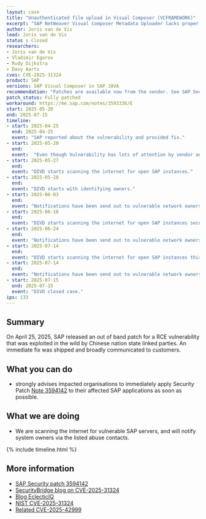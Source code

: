 ```yaml
---
layout: case
title: "Unauthenticated file upload in Visual Composer (VCFRAMEWORK)"
excerpt: "SAP NetWeaver Visual Composer Metadata Uploader lacks proper authorization, allowing unauthenticated users to upload malicious files that can compromise the host system."
author: Joris van de Vis
lead: Joris van de Vis
status : Closed
researchers:
- Joris van de Vis
- Vladimir Egorov
- Rudy Dijkstra
- Davy Aarts
cves: CVE-2025-31324
product: SAP
versions: SAP Visual Composer in SAP JAVA 
recommendation: "Patches are available now from the vendor. See SAP Security notes 3594142 and 3604119."
patch_status: Fully patched
workaround: https://me.sap.com/notes/3593336/E
start: 2025-05-20
end: 2025-07-15
timeline:
- start: 2025-04-25
  end: 2025-04-25
  event: "SAP reported about the vulnerability and provided fix."
- start: 2025-05-20
  end:
  event:  "Even though Vulnerability has lots of attention by vendor and researchers, DIVD starts research to try and add a layer of protection to customers who somehow missed all info."
- start: 2025-05-27
  end:
  event: "DIVD starts scanning the internet for open SAP instances."
- start: 2025-05-28
  end:
  event: "DIVD starts with identifying owners."
- start: 2025-06-03
  end:
  event: "Notifications have been send out to vulnerable network owners."
- start: 2025-06-18
  end:
  event: "DIVD starts scanning the internet for open SAP instances second time."
- start: 2025-06-24
  end:
  event: "Notifications have been send out to vulnerable network owners."
- start: 2025-07-14
  end:
  event: "DIVD starts scanning the internet for open SAP instances third time."
- start: 2025-07-14
  end:
  event: "Notifications have been send out to vulnerable network owners."
- start: 2025-07-15
  end: 2025-07-15
  event: "DIVD closed case."
ips: 133
---
```

## Summary

On April 25, 2025, SAP released an out of band patch for a RCE vulnerability that was exploited in the wild by Chinese nation state linked parties. An immediate fix was shipped and broadly communicated to customers.

## What you can do

* strongly advises impacted organisations to immediately apply Security Patch [Note 3594142](https://me.sap.com/notes/3581961) to their affected SAP applications as soon as possible.

## What we are doing

* We are scanning the internet for vulnerable SAP servers, and will notify system owners via the listed abuse contacts.

{% include timeline.html %}

## More information
* [SAP Security patch 3594142](https://me.sap.com/notes/3594142)
* [SecurityBridge blog on CVE-2025-31324](https://securitybridge.com/blog/cve-2025-31324/)
* [Blog EclecticIQ](https://blog.eclecticiq.com/china-nexus-nation-state-actors-exploit-sap-netweaver-cve-2025-31324-to-target-critical-infrastructures)
* [NIST CVE-2025-31324](https://nvd.nist.gov/vuln/detail/CVE-2025-31324)
* [Related CVE-2025-42999](https://kevintel.com/CVE-2025-42999)
